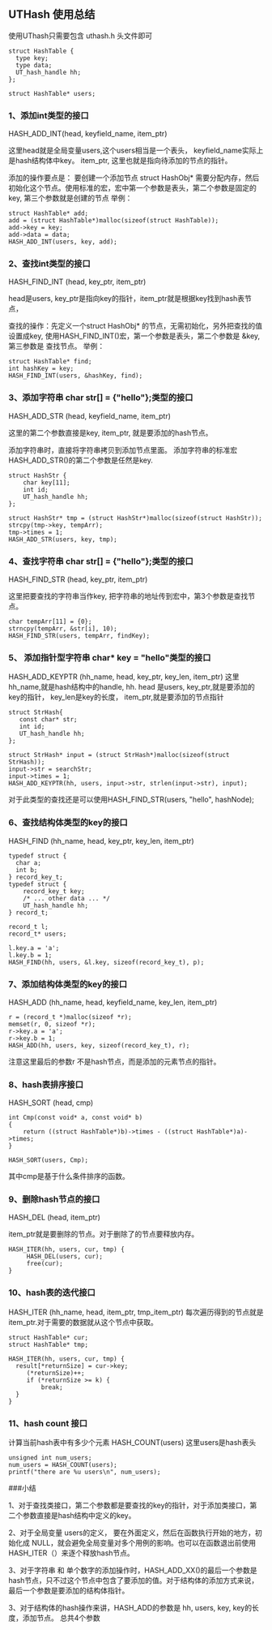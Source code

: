 ## UTHash 使用总结

使用UThash只需要包含 uthash.h 头文件即可


```
struct HashTable {
  type key;
  type data;
  UT_hash_handle hh;
};

struct HashTable* users;
```
### 1、添加int类型的接口

HASH_ADD_INT(head, keyfield_name, item_ptr)

这里head就是全局变量users,这个users相当是一个表头， keyfield_name实际上是hash结构体中key。 item_ptr, 这里也就是指向待添加的节点的指针。

添加的操作要点是： 要创建一个添加节点 struct HashObj* 需要分配内存，然后初始化这个节点。使用标准的宏，宏中第一个参数是表头，第二个参数是固定的key, 第三个参数就是创建的节点
举例：
```
struct HashTable* add;
add = (struct HashTable*)malloc(sizeof(struct HashTable));
add->key = key;
add->data = data;
HASH_ADD_INT(users, key, add);
```

### 2、查找int类型的接口
HASH_FIND_INT (head, key_ptr, item_ptr)

head是users, key_ptr是指向key的指针，item_ptr就是根据key找到hash表节点，

查找的操作：先定义一个struct HashObj* 的节点，无需初始化，另外把查找的值设置成key, 使用HASH_FIND_INT()宏，第一个参数是表头，第二个参数是 &key, 第三参数是 查找节点。
举例：
```
struct HashTable* find;
int hashKey = key;
HASH_FIND_INT(users, &hashKey, find);
```

### 3、添加字符串 char str[] = {"hello"};类型的接口
HASH_ADD_STR (head, keyfield_name, item_ptr)

这里的第二个参数直接是key, item_ptr, 就是要添加的hash节点。

添加字符串时，直接将字符串拷贝到添加节点里面。
添加字符串的标准宏HASH_ADD_STR()的第二个参数是任然是key.

```
struct HashStr {
    char key[11];
    int id;
    UT_hash_handle hh;
};

struct HashStr* tmp = (struct HashStr*)malloc(sizeof(struct HashStr));
strcpy(tmp->key, tempArr);
tmp->times = 1;
HASH_ADD_STR(users, key, tmp);
```

### 4、查找字符串 char str[] = {"hello"};类型的接口
HASH_FIND_STR (head, key_ptr, item_ptr)

这里把要查找的字符串当作key, 把字符串的地址传到宏中，第3个参数是查找节点。

```
char tempArr[11] = {0};
strncpy(tempArr, &str[i], 10);
HASH_FIND_STR(users, tempArr, findKey);

```
### 5、 添加指针型字符串 char* key = "hello"类型的接口
HASH_ADD_KEYPTR (hh_name, head, key_ptr, key_len, item_ptr)
这里hh_name,就是hash结构中的handle, hh. head 是users, key_ptr,就是要添加的key的指针， key_len是key的长度， item_ptr,就是要添加的节点指针

```
struct StrHash{
   const char* str;
   int id;
   UT_hash_handle hh;
};

struct StrHash* input = (struct StrHash*)malloc(sizeof(struct StrHash));
input->str = searchStr;
input->times = 1;
HASH_ADD_KEYPTR(hh, users, input->str, strlen(input->str), input);
```
对于此类型的查找还是可以使用HASH_FIND_STR(users, "hello", hashNode);

### 6、查找结构体类型的key的接口
HASH_FIND (hh_name, head, key_ptr, key_len, item_ptr)

```
typedef struct {
  char a;
  int b;
} record_key_t;
typedef struct {
    record_key_t key;
    /* ... other data ... */
    UT_hash_handle hh;
} record_t;

record_t l;
record_t* users;

l.key.a = 'a';
l.key.b = 1;
HASH_FIND(hh, users, &l.key, sizeof(record_key_t), p);
```


### 7、添加结构体类型的key的接口
HASH_ADD (hh_name, head, keyfield_name, key_len, item_ptr)
```
r = (record_t *)malloc(sizeof *r);
memset(r, 0, sizeof *r);
r->key.a = 'a';
r->key.b = 1;
HASH_ADD(hh, users, key, sizeof(record_key_t), r);
```
注意这里最后的参数r 不是hash节点，而是添加的元素节点的指针。


### 8、hash表排序接口
HASH_SORT (head, cmp)
```
int Cmp(const void* a, const void* b)
{
    return ((struct HashTable*)b)->times - ((struct HashTable*)a)->times;
}

HASH_SORT(users, Cmp);
```
其中cmp是基于什么条件排序的函数。

### 9、删除hash节点的接口
HASH_DEL (head, item_ptr)

item_ptr就是要删除的节点。对于删除了的节点要释放内存。
```
HASH_ITER(hh, users, cur, tmp) {
     HASH_DEL(users, cur);
     free(cur);
}
```

### 10、hash表的迭代接口
HASH_ITER (hh_name, head, item_ptr, tmp_item_ptr)
每次遍历得到的节点就是 item_ptr.对于需要的数据就从这个节点中获取。
```
struct HashTable* cur;
struct HashTable* tmp;

HASH_ITER(hh, users, cur, tmp) {
  result[*returnSize] = cur->key;
     (*returnSize)++;
     if (*returnSize >= k) {
         break;
  }
}
```

### 11、hash count 接口
计算当前hash表中有多少个元素
HASH_COUNT(users)  这里users是hash表头
```
unsigned int num_users;
num_users = HASH_COUNT(users);
printf("there are %u users\n", num_users);
```


###小结

1、对于查找类接口，第二个参数都是要查找的key的指针，对于添加类接口，第二个参数直接是hash结构中定义的key。

2、对于全局变量 users的定义， 要在外面定义，然后在函数执行开始的地方，初始化成 NULL，就会避免全局变量对多个用例的影响。也可以在函数退出前使用HASH_ITER（）来逐个释放hash节点。

3、对于字符串 和 单个数字的添加操作时，HASH_ADD_XX()的最后一个参数是hash节点，只不过这个节点中包含了要添加的值。对于结构体的添加方式来说，最后一个参数是要添加的结构体指针。

3、对于结构体的hash操作来讲，HASH_ADD的参数是 hh, users, key, key的长度，添加节点。 总共4个参数
